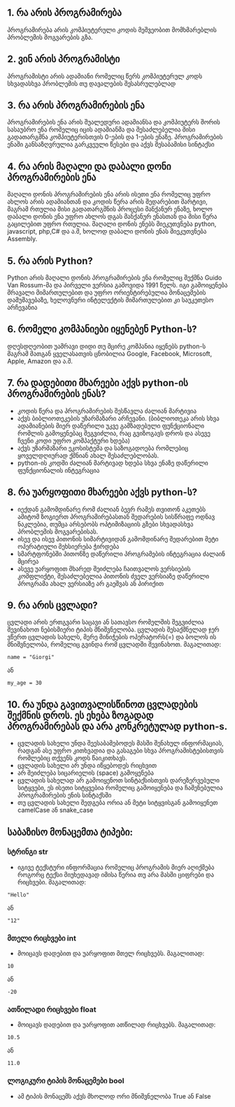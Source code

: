## 1. რა არის პროგრამირება

პროგრამირება არის კომპიუტერული კოდის მეშვეობით მომხმარებლის პრობლემის მოგვარების გზა.

## 2. ვინ არის პროგრამისტი

პროგრამისტი არის ადამიანი რომელიც წერს კომპიუტერულ კოდს სხვადასხვა პრობლემის თუ დავალების შესასრულებლად

## 3. რა არის პროგრამირების ენა

პროგრამირების ენა არის შუალედური ადამიანსა და კომპიუტერს შორის სასაუბრო ენა რომელიც იცის ადამიანმა და შესაძლებელია მისი გადათარგმნა კომპიუტერისთვის 0-ების და 1-ების ენაზე. პროგრამირების ენაში განსაზღვრულია გარკვეული წესები და აქვს შესაბამისი სინტაქსი

## 4. რა არის მაღალი და დაბალი დონი პროგრამირების ენა

მაღალი დონის პროგრამირების ენა არის ისეთი ენა რომელიც უფრო ახლოს არის ადამიანთან და კოდის წერა არის შედარებით მარტივი, მაგრამ რთულია მისი გადათარგმნის პროცესი მანქანურ ენაზე, ხოლო დაბალი დონის ენა უფრო ახლოს დგას მანქანურ ენასთან და მისი წერა გაცილებით უფრო რთულია. მაღალი დონის ენებს მიეკუთვნება python, javascript, php,C# და ა.შ, ხოლოდ დაბალი დონის ენას მიეკუთვნება Assembly.

## 5. რა არის Python?

Python არის მაღალი დონის პროგრამირების ენა რომელიც შექმნა Guido Van Rossum-მა და პირველი ვერსია გამოვიდა 1991 წელს. იგი გამოიყენება მრავალი მიმართულებით და უფრო ორიენტირებულია მონაცემების დამუშავებაზე, ხელოვნური ინტელექტის მიმართულებით კი საუკეთესო არჩევანია

## 6. რომელი კომპანიები იყენებენ Python-ს?

დღესდღეობით უამრავი დიდი თუ მცირე კომპანია იყენებს python-ს მაგრამ მათგან ყველასათვის ცნობილია Google, Facebook, Microsoft, Apple, Amazon და ა.შ.

## 7. რა დადებითი მხარეები აქვს python-ის პროგრამირების ენას?

-   კოდის წერა და პროგრამირების შესწავლა ძალიან მარტივია
-   აქვს ბიბლიოთეკების უზარმაზარი არჩევანი. (ბიბლიოთეკა არის სხვა ადამიანების მიერ დაწერილი უკვე გამზადებული ფუნქციონალი რომლის გამოყენებაც შეგვიძლია, რაც გვიზოგავს დროს და ასევე ჩვენი კოდი უფრო კომპაქტური ხდება)
-   აქვს უზარმაზარი ეკოსისტემა და საზოგადოება რომლებიც ყოველდღიურად ქმნიან ახალ შესაძლებლობას.
-   python-ის კოდში ძალიან მარტივად ხდება სხვა ენაზე დაწერილი ფუნქციონალის ინტეგრაცია

## 8. რა უარყოფითი მხარეები აქვს python-ს?

-   იექდან გამომდინარე რომ ძალიან ბევრ რამეს თვითონ აკეთებს ამიტომ ზოგიერთ პროგრამირებასთან შედარების სისწრაფე ოდნავ ნაკლებია, თუმცა არსებობს ოპტიმიზაციის გზები სხვადასხვა პრობლემის მოგვარებისას.
-   ისევ და ისევ პითონის სიმარტივიდან გამომდინარე შედარებით მეტი ოპერატიული მეხსიერება ჭირდება
-   სმარტფონებში პითონზე დაწერილი პროგრამების ინტეგრაცია ძალაინ მცირეა
-   ასევე უარყოფით მხარედ შეიძლება ჩაითვალოს ვერსიების კომფლიქტი, შესაძლებელია პითონის ძველ ვერსიაზე დაწერილი პროგრამა ახალ ვერსიაზე არ გაეშვას ან პირიქით

## 9. რა არის ცვლადი?

ცვლადი არის ერთგვარი საცავი ან სათავსო რომელშის შეგვიძლია შევინახოთ ნებისმიერი ტიპის მნიშვნელობა. ცვლადის შესაქმნელად ჯერ ვწერთ ცვლადის სახელს, მერე მინიჭების ოპერატორს(=) და ბოლოს ის მნიშვნელობა, რომელიც გვინდა რომ ცვლადში შევინახოთ. მაგალითად:

```
name = "Giorgi"
```

ან

```
my_age = 30
```

## 10. რა უნდა გავითვალისწინოთ ცვლადების შექმნის დროს. ეს ეხება ზოგადად პროგრამირებას და არა კონკრეტულად python-s.

-   ცვლადის სახელი უნდა შეესაბამებოდეს მასში შენახულ ინფორმაციას, რადგან ასე უფრო კითხვადია და გასაგები სხვა პროგრამისტებისთვის რომლებიც თქვენს კოდს წაიკითხავს.
-   ცვლადის სახელი არ უნდა იწყებოდეს რიცხვით
-   არ შეიძლება სიცარიელის (space) გამოყენება
-   ცვლადის სახელად არ გამოიყენოთ სინტაქსისთვის დარეზერვებული სიტყვები, ეს ისეთი სიტყვებია რომელიც გამოიყენება და ჩაშენებულია პროგრამირების ენის სინტაქსში
-   თუ ცვლადის სახელი შედგება ორია ან მეტი სიტყვისგან გამოიყენეთ camelCase ან snake_case

## საბაზისო მონაცემთა ტიპები:

### სტრინგი str

-   იგივე ტექსტური ინფორმაცია რომელიც პროგრამის მიერ აღიქმება როგორც ტექსი მიუხედავად იმისა წერია თუ არა მასში ციფრები და რიცხვები. მაგალითად:

```
"Hello"
```

ან

```
"12"
```

### მთელი რიცხვები int

-   მოიცავს დადებით და უარყოფით მთელ რიცხვებს. მაგალითად:

```
10
```

ან

```
-20
```

### ათწილადი რიცხვები float

-   მოიცავს დადებით და უარყოფით ათწილად რიცხვებს. მაგალითად:

```
10.5
```

ან

```
11.0
```

### ლოგიკური ტიპის მონაცემები bool

-   ამ ტიპის მონაცემს აქვს მხოლოდ ორი მნიშვნელობა True ან False
